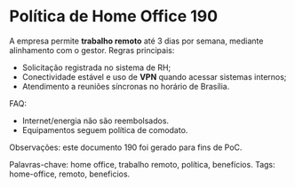 # Política de Home Office 190

A empresa permite **trabalho remoto** até 3 dias por semana, mediante alinhamento com o gestor.
Regras principais:
- Solicitação registrada no sistema de RH;
- Conectividade estável e uso de **VPN** quando acessar sistemas internos;
- Atendimento a reuniões síncronas no horário de Brasília.

FAQ:
- Internet/energia não são reembolsados.
- Equipamentos seguem política de comodato.

Observações: este documento 190 foi gerado para fins de PoC.

Palavras-chave: home office, trabalho remoto, política, benefícios.
Tags: home-office, remoto, beneficios.
